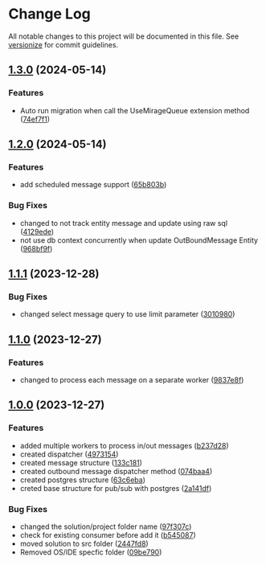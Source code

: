 # Change Log

All notable changes to this project will be documented in this file. See [versionize](https://github.com/versionize/versionize) for commit guidelines.

<a name="1.3.0"></a>
## [1.3.0](https://www.github.com/inova-notas/mirage-queue/releases/tag/v1.3.0) (2024-05-14)

### Features

* Auto run migration when call the UseMirageQueue extension method ([74ef7f1](https://www.github.com/inova-notas/mirage-queue/commit/74ef7f17189a2fd5e43d1693defd173c48bcbdba))

<a name="1.2.0"></a>
## [1.2.0](https://www.github.com/inova-notas/mirage-queue/releases/tag/v1.2.0) (2024-05-14)

### Features

* add scheduled message support ([65b803b](https://www.github.com/inova-notas/mirage-queue/commit/65b803be4e7d0ea069cf028f2ced54812e2decfb))

### Bug Fixes

* changed to not track entity message and update using raw sql ([4129ede](https://www.github.com/inova-notas/mirage-queue/commit/4129ede7ec8a3a4b8501a262d5ac90ed986e2c79))
* not use db context concurrently when update OutBoundMessage Entity ([968bf9f](https://www.github.com/inova-notas/mirage-queue/commit/968bf9fa8073e662d93911f12f7e26f6938b7608))

<a name="1.1.1"></a>
## [1.1.1](https://www.github.com/Beeposts/mirage-queue/releases/tag/v1.1.1) (2023-12-28)

### Bug Fixes

* changed select message query to use limit parameter ([3010980](https://www.github.com/Beeposts/mirage-queue/commit/3010980e2572b565e2c488d61b20d34b2a8e1b47))

<a name="1.1.0"></a>
## [1.1.0](https://www.github.com/Beeposts/mirage-queue/releases/tag/v1.1.0) (2023-12-27)

### Features

* changed to process each message on a separate worker ([9837e8f](https://www.github.com/Beeposts/mirage-queue/commit/9837e8f355c74351f9ca52fa722b8342c4699897))

<a name="1.0.0"></a>
## [1.0.0](https://www.github.com/Beeposts/mirage-queue/releases/tag/v1.0.0) (2023-12-27)

### Features

* added multiple workers to process in/out messages ([b237d28](https://www.github.com/Beeposts/mirage-queue/commit/b237d28c2d92a7a5bcb68a7aac229c9fb4d2b228))
* created dispatcher ([4973154](https://www.github.com/Beeposts/mirage-queue/commit/4973154b33dbe8788990797e257b105b9dd8c561))
* created message structure ([133c181](https://www.github.com/Beeposts/mirage-queue/commit/133c1816d0b833d394ffb559b4c941a0b6401ba6))
* created outbound message dispatcher method ([074baa4](https://www.github.com/Beeposts/mirage-queue/commit/074baa425a0e5b7023e9378df6977217e48580a3))
* created postgres structure ([63c6eba](https://www.github.com/Beeposts/mirage-queue/commit/63c6eba45d2a66d9d41e7366c73d7afe61b9aab8))
* creted base structure for pub/sub with postgres ([2a141df](https://www.github.com/Beeposts/mirage-queue/commit/2a141df49583bfb3dc2a6cf61d33f0592373d9bb))

### Bug Fixes

* changed the solution/project folder name ([97f307c](https://www.github.com/Beeposts/mirage-queue/commit/97f307c2bb7cf845fd00d64ac578dcf7bafe3ade))
* check for existing consumer before add it ([b545087](https://www.github.com/Beeposts/mirage-queue/commit/b545087cca7eea01ab9d9ebe9aebe3f5f5328725))
* moved solution to src folder ([2447fd8](https://www.github.com/Beeposts/mirage-queue/commit/2447fd8babfe2064b0a9b945acff59a43aebb244))
* Removed OS/IDE specfic folder ([09be790](https://www.github.com/Beeposts/mirage-queue/commit/09be790da8b10817b13194ec45721210d773e2ba))

